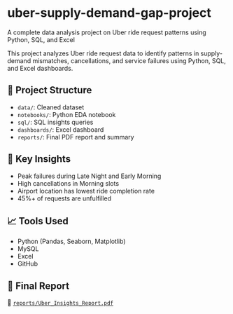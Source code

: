 # uber-supply-demand-gap-project
A complete data analysis project on Uber ride request patterns using Python, SQL, and Excel

This project analyzes Uber ride request data to identify patterns in supply-demand mismatches, cancellations, and service failures using Python, SQL, and Excel dashboards.

## 📁 Project Structure

- `data/`: Cleaned dataset
- `notebooks/`: Python EDA notebook
- `sql/`: SQL insights queries
- `dashboards/`: Excel dashboard
- `reports/`: Final PDF report and summary

## 🧠 Key Insights

- Peak failures during Late Night and Early Morning
- High cancellations in Morning slots
- Airport location has lowest ride completion rate
- 45%+ of requests are unfulfilled

## 📈 Tools Used

- Python (Pandas, Seaborn, Matplotlib)
- MySQL
- Excel
- GitHub

## 📄 Final Report

📎 [`reports/Uber_Insights_Report.pdf`](reports/Uber_Insights_Report.pdf)
